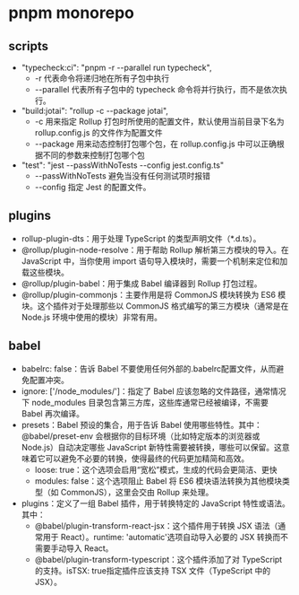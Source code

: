 # pnpm monorepo

## scripts

- "typecheck:ci": "pnpm -r --parallel run typecheck",
  - -r 代表命令将递归地在所有子包中执行
  - --parallel 代表所有子包中的 typecheck 命令将并行执行，而不是依次执行。
- "build:jotai": "rollup -c --package jotai",
  - -c 用来指定 Rollup 打包时所使用的配置文件，默认使用当前目录下名为 rollup.config.js 的文件作为配置文件
  - --package 用来动态控制打包哪个包，在 rollup.config.js 中可以正确根据不同的参数来控制打包哪个包
- "test": "jest --passWithNoTests --config jest.config.ts"
  - --passWithNoTests 避免当没有任何测试项时报错
  - --config 指定 Jest 的配置文件。

## plugins

- rollup-plugin-dts：用于处理 TypeScript 的类型声明文件（\*.d.ts）。
- @rollup/plugin-node-resolve：用于帮助 Rollup 解析第三方模块的导入。在 JavaScript 中，当你使用 import 语句导入模块时，需要一个机制来定位和加载这些模块。
- @rollup/plugin-babel：用于集成 Babel 编译器到 Rollup 打包过程。
- @rollup/plugin-commonjs：主要作用是将 CommonJS 模块转换为 ES6 模块。这个插件对于处理那些以 CommonJS 格式编写的第三方模块（通常是在 Node.js 环境中使用的模块）非常有用。

## babel

- babelrc: false：告诉 Babel 不要使用任何外部的.babelrc配置文件，从而避免配置冲突。
- ignore: ['/node_modules/']：指定了 Babel 应该忽略的文件路径，通常情况下 node_modules 目录包含第三方库，这些库通常已经被编译，不需要 Babel 再次编译。
- presets：Babel 预设的集合，用于告诉 Babel 使用哪些特性。其中：@babel/preset-env 会根据你的目标环境（比如特定版本的浏览器或Node.js）自动决定哪些 JavaScript 新特性需要被转换，哪些可以保留。这意味着它可以避免不必要的转换，使得最终的代码更加精简和高效。
  - loose: true：这个选项会启用“宽松”模式，生成的代码会更简洁、更快
  - modules: false：这个选项阻止 Babel 将 ES6 模块语法转换为其他模块类型（如 CommonJS），这里会交由 Rollup 来处理。
- plugins：定义了一组 Babel 插件，用于转换特定的 JavaScript 特性或语法。其中：
  - @babel/plugin-transform-react-jsx：这个插件用于转换 JSX 语法（通常用于 React）。runtime: 'automatic'选项自动导入必要的 JSX 转换而不需要手动导入 React。
  - @babel/plugin-transform-typescript：这个插件添加了对 TypeScript 的支持。isTSX: true指定插件应该支持 TSX 文件（TypeScript 中的 JSX）。
